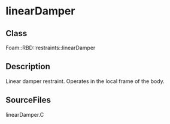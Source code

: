 # linearDamper 
## Class
Foam::RBD::restraints::linearDamper

## Description
Linear damper restraint.  Operates in the local frame of the body.

## SourceFiles
linearDamper.C

